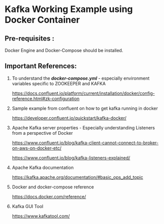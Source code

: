 # Kafka Working Example using Docker Container
## Pre-requisites :
Docker Engine and Docker-Compose should be installed.

## Important References:

1. To understand the ***docker-compose.yml*** - especially environment variables specific to ZOOKEEPER and KAFKA

   https://docs.confluent.io/platform/current/installation/docker/config-reference.html#zk-configuration

2. Sample example from confluent on how to get kafka running in docker

    https://developer.confluent.io/quickstart/kafka-docker/

3. Apache Kafka server properties - Especially understanding Listeners from a perspective of Docker

    https://www.confluent.io/blog/kafka-client-cannot-connect-to-broker-on-aws-on-docker-etc/

    https://www.confluent.io/blog/kafka-listeners-explained/

4. Apache Kafka documentation

    https://kafka.apache.org/documentation/#basic_ops_add_topic

5. Docker and docker-compose reference 

    https://docs.docker.com/reference/

6. Kafka GUI Tool 

    https://www.kafkatool.com/









